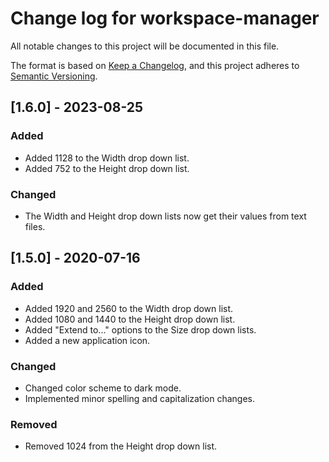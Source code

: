 # Change log for workspace-manager

All notable changes to this project will be documented in this file.

The format is based on [Keep a Changelog](https://keepachangelog.com/en/1.0.0/), and this project adheres to [Semantic Versioning](https://semver.org/spec/v2.0.0.html).

## [1.6.0] - 2023-08-25
### Added
- Added 1128 to the Width drop down list.
- Added 752 to the Height drop down list.

### Changed
- The Width and Height drop down lists now get their values from text files.

## [1.5.0] - 2020-07-16
### Added
- Added 1920 and 2560 to the Width drop down list.
- Added 1080 and 1440 to the Height drop down list.
- Added "Extend to..." options to the Size drop down lists.
- Added a new application icon.

### Changed
- Changed color scheme to dark mode.
- Implemented minor spelling and capitalization changes.

### Removed
- Removed 1024 from the Height drop down list.
